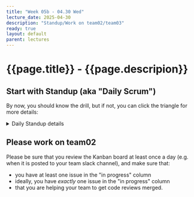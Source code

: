 ```yaml
---
title: "Week 05b - 04.30 Wed"
lecture_date: 2025-04-30
description: "Standup/Work on team02/team03"
ready: true
layout: default
parent: lectures
---
```


# {{page.title}} - {{page.descripion}}

## Start with Standup (aka "Daily Scrum")

By now, you should know the drill, but if not, you can click the triangle for more details:

<details markdown="1">
<summary markdown="1">
Daily Standup details
</summary>
Make a post in your team slack channel answering the three standup questions:
* What have you finished since last standup?
* What are you working on now?
* Are you stuck on anything, or blocked by anything?

When you see that everyone that is present has made a post in the channel (including anyone attending remotely via zoom), 
invite everyone to stand, and read out their post to the group.

Take note of anyone that's missing; `@` them on the slack channel, and ask them to make a standup post as soon as they get an opportunity.
</details>

## Please work on team02

Please be sure that you review the Kanban board at least once a day (e.g. when it is posted to your team slack channel), and make sure that:
* you have at least one issue in the "in progress" column
* ideally, you have *exactly* one issue in the "in progress" column
* that you are helping your team to get code reviews merged.

